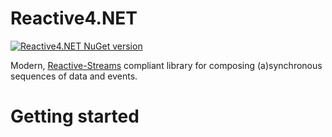 # Reactive4.NET
<a href='https://www.nuget.org/packages/Reactive4.NET'><img src='https://img.shields.io/nuget/v/Reactive4.NET.svg' alt="Reactive4.NET NuGet version"/></a>

Modern, [Reactive-Streams](https://github.com/reactive-streams/reactive-streams-dotnet) compliant library for composing (a)synchronous sequences of data and events.

# Getting started
